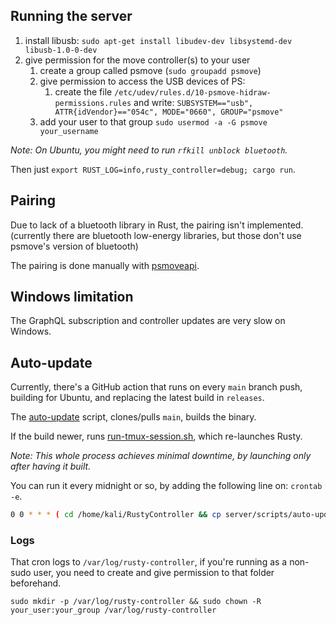 ## Running the server

1. install libusb: `sudo apt-get install libudev-dev libsystemd-dev libusb-1.0-0-dev`
2. give permission for the move controller(s) to your user
    1. create a group called psmove (`sudo groupadd psmove`)
    2. give permission to access the USB devices of PS:
        1. create the file
       `/etc/udev/rules.d/10-psmove-hidraw-permissions.rules` and write: `SUBSYSTEM=="usb", ATTR{idVendor}=="054c", MODE="0660", GROUP="psmove"`
    3. add your user to that group `sudo usermod -a -G psmove your_username`

*Note: On Ubuntu, you might need to run `rfkill unblock bluetooth`.*

Then just `export RUST_LOG=info,rusty_controller=debug; cargo run`.

## Pairing

Due to lack of a bluetooth library in Rust, the pairing isn't implemented. (currently there are bluetooth low-energy
libraries, but those don't use psmove's version of bluetooth)

The pairing is done manually with [psmoveapi](https://github.com/thp/psmoveapi).

## Windows limitation

The GraphQL subscription and controller updates are very slow on Windows.

## Auto-update

Currently, there's a GitHub action that runs on every `main` branch push, building for Ubuntu, and replacing the latest
build in `releases`.

The [auto-update](scripts/auto-update.sh) script, clones/pulls `main`, builds the binary.

If the build newer, runs [run-tmux-session.sh](scripts/run-tmux-session.sh), which re-launches Rusty.

_Note: This whole process achieves minimal downtime, by launching only after having it built._

You can run it every midnight or so, by adding the following line on: `crontab -e`.

```bash
0 0 * * * ( cd /home/kali/RustyController && cp server/scripts/auto-update.sh /tmp/rusty-auto-update.sh && bash /tmp/rusty-auto-update.sh >> /var/log/rusty-controller/auto_update.log 2>&1 )
```

### Logs

That cron logs to `/var/log/rusty-controller`, if you're running as a non-sudo user, you need to create and give
permission to that folder
beforehand.

`sudo mkdir -p /var/log/rusty-controller && sudo chown -R your_user:your_group /var/log/rusty-controller`
